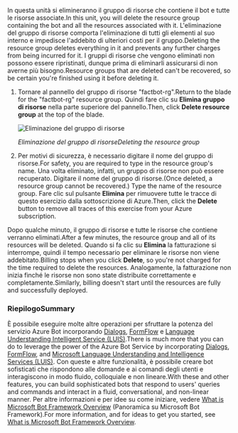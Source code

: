 <span data-ttu-id="82e19-101">In questa unità si elimineranno il gruppo di risorse che contiene il bot e tutte le risorse associate.</span><span class="sxs-lookup"><span data-stu-id="82e19-101">In this unit, you will delete the resource group containing the bot and all the resources associated with it.</span></span> <span data-ttu-id="82e19-102">L'eliminazione del gruppo di risorse comporta l'eliminazione di tutti gli elementi al suo interno e impedisce l'addebito di ulteriori costi per il gruppo.</span><span class="sxs-lookup"><span data-stu-id="82e19-102">Deleting the resource group deletes everything in it and prevents any further charges from being incurred for it.</span></span> <span data-ttu-id="82e19-103">I gruppi di risorse che vengono eliminati non possono essere ripristinati, dunque prima di eliminarli assicurarsi di non averne più bisogno.</span><span class="sxs-lookup"><span data-stu-id="82e19-103">Resource groups that are deleted can't be recovered, so be certain you're finished using it before deleting it.</span></span>

<!---TODO: Do we need cleanup instructions for free education access?--->

1. <span data-ttu-id="82e19-104">Tornare al pannello del gruppo di risorse "factbot-rg".</span><span class="sxs-lookup"><span data-stu-id="82e19-104">Return to the blade for the "factbot-rg" resource group.</span></span> <span data-ttu-id="82e19-105">Quindi fare clic su **Elimina gruppo di risorse** nella parte superiore del pannello.</span><span class="sxs-lookup"><span data-stu-id="82e19-105">Then, click **Delete resource group** at the top of the blade.</span></span>

    ![Eliminazione del gruppo di risorse](../media-draft/9-delete-resource-group.png)

    <span data-ttu-id="82e19-107">_Eliminazione del gruppo di risorse_</span><span class="sxs-lookup"><span data-stu-id="82e19-107">_Deleting the resource group_</span></span>

1. <span data-ttu-id="82e19-108">Per motivi di sicurezza, è necessario digitare il nome del gruppo di risorse.</span><span class="sxs-lookup"><span data-stu-id="82e19-108">For safety, you are required to type in the resource group's name.</span></span> <span data-ttu-id="82e19-109">Una volta eliminato, infatti, un gruppo di risorse non può essere recuperato. Digitare il nome del gruppo di risorse.</span><span class="sxs-lookup"><span data-stu-id="82e19-109">(Once deleted, a resource group cannot be recovered.) Type the name of the resource group.</span></span> <span data-ttu-id="82e19-110">Fare clic sul pulsante **Elimina** per rimuovere tutte le tracce di questo esercizio dalla sottoscrizione di Azure.</span><span class="sxs-lookup"><span data-stu-id="82e19-110">Then, click the **Delete** button to remove all traces of this exercise from your Azure subscription.</span></span>

<span data-ttu-id="82e19-111">Dopo qualche minuto, il gruppo di risorse e tutte le risorse che contiene verranno eliminati.</span><span class="sxs-lookup"><span data-stu-id="82e19-111">After a few minutes, the resource group and all of its resources will be deleted.</span></span> <span data-ttu-id="82e19-112">Quando si fa clic su **Elimina** la fatturazione si interrompe, quindi il tempo necessario per eliminare le risorse non viene addebitato.</span><span class="sxs-lookup"><span data-stu-id="82e19-112">Billing stops when you click **Delete**, so you're not charged for the time required to delete the resources.</span></span> <span data-ttu-id="82e19-113">Analogamente, la fatturazione non inizia finché le risorse non sono state distribuite correttamente e completamente.</span><span class="sxs-lookup"><span data-stu-id="82e19-113">Similarly, billing doesn't start until the resources are fully and successfully deployed.</span></span>

### <a name="summary"></a><span data-ttu-id="82e19-114">Riepilogo</span><span class="sxs-lookup"><span data-stu-id="82e19-114">Summary</span></span>

<span data-ttu-id="82e19-115">È possibile eseguire molte altre operazioni per sfruttare la potenza del servizio Azure Bot incorporando [Dialogs](http://aihelpwebsite.com/Blog/EntryId/9/Introduction-To-Using-Dialogs-With-The-Microsoft-Bot-Framework), [FormFlow](https://blogs.msdn.microsoft.com/uk_faculty_connection/2016/07/14/building-a-microsoft-bot-using-microsoft-bot-framework-using-formflow/) e [Language Understanding Intelligent Service (LUIS)](https://docs.botframework.com/node/builder/guides/understanding-natural-language/).</span><span class="sxs-lookup"><span data-stu-id="82e19-115">There is much more that you can do to leverage the power of the Azure Bot Service by incorporating [Dialogs](http://aihelpwebsite.com/Blog/EntryId/9/Introduction-To-Using-Dialogs-With-The-Microsoft-Bot-Framework), [FormFlow](https://blogs.msdn.microsoft.com/uk_faculty_connection/2016/07/14/building-a-microsoft-bot-using-microsoft-bot-framework-using-formflow/), and [Microsoft Language Understanding and Intelligence Services (LUIS)](https://docs.botframework.com/node/builder/guides/understanding-natural-language/).</span></span> <span data-ttu-id="82e19-116">Con queste e altre funzionalità, è possibile creare bot sofisticati che rispondono alle domande e ai comandi degli utenti e interagiscono in modo fluido, colloquiale e non lineare.</span><span class="sxs-lookup"><span data-stu-id="82e19-116">With these and other features, you can build sophisticated bots that respond to users' queries and commands and interact in a fluid, conversational, and non-linear manner.</span></span> <span data-ttu-id="82e19-117">Per altre informazioni e per idee su come iniziare, vedere [What is Microsoft Bot Framework Overview](https://blogs.msdn.microsoft.com/uk_faculty_connection/2016/04/05/what-is-microsoft-bot-framework-overview/) (Panoramica su Microsoft Bot Framework).</span><span class="sxs-lookup"><span data-stu-id="82e19-117">For more information, and for ideas to get you started, see [What is Microsoft Bot Framework Overview](https://blogs.msdn.microsoft.com/uk_faculty_connection/2016/04/05/what-is-microsoft-bot-framework-overview/).</span></span>